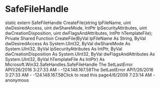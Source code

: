 # SafeFileHandle

static extern SafeFileHandle CreateFile(string lpFileName, uint dwDesiredAccess,       uint dwShareMode, IntPtr lpSecurityAttributes, uint dwCreationDisposition,       uint dwFlagsAndAttributes, IntPtr hTemplateFile); Private Shared Function CreateFile(ByVal lpFileName As String, ByVal dwDesiredAccess As System.UInt32, ByVal dwShareMode As System.UInt32, ByVal lpSecurityAttributes As IntPtr, ByVal dwCreationDisposition As System.UInt32, ByVal dwFlagsAndAttributes As System.UInt32, ByVal hTemplateFile As IntPtr) As Microsoft.Win32.SafeHandles.SafeFileHandle The SetLastError API1/26/2016 3:27:33 AM - -124.148.167.58The SetLastError API1/26/2016 3:27:33 AM - -124.148.167.58Click to read this page4/6/2008 7:23:14 AM - anonymous
